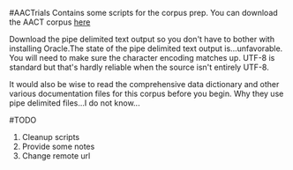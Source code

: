 #AACTrials
Contains some scripts for the corpus prep.
You can download the AACT corpus [here][1]

Download the pipe delimited text output so you don't have to bother with installing Oracle.The state of the pipe delimited text output is...unfavorable. You will need to make sure the character encoding matches up. UTF-8 is standard but that's hardly reliable when the source isn't entirely UTF-8.

It would also be wise to read the comprehensive data dictionary and other various documentation files for this corpus before you begin. Why they use pipe delimited files...I do not know...

#TODO
1. Cleanup scripts
2. Provide some notes
3. Change remote url

[1]: http://www.ctti-clinicaltrials.org/what-we-do/analysis-dissemination/state-clinical-trials/aact-database



